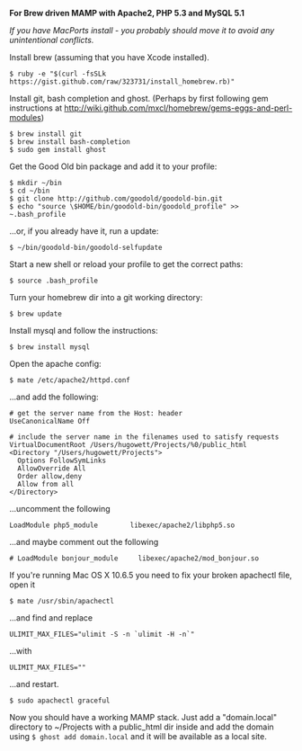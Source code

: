 **For Brew driven MAMP with Apache2, PHP 5.3 and MySQL 5.1**

_If you have MacPorts install - you probably should move it to avoid any unintentional conflicts._

Install brew (assuming that you have Xcode installed).

    $ ruby -e "$(curl -fsSLk https://gist.github.com/raw/323731/install_homebrew.rb)"

Install git, bash completion and ghost.
(Perhaps by first following gem instructions at http://wiki.github.com/mxcl/homebrew/gems-eggs-and-perl-modules)

    $ brew install git
    $ brew install bash-completion
    $ sudo gem install ghost

Get the Good Old bin package and add it to your profile:

    $ mkdir ~/bin
    $ cd ~/bin
    $ git clone http://github.com/goodold/goodold-bin.git
    $ echo "source \$HOME/bin/goodold-bin/goodold_profile" >> ~.bash_profile

...or, if you already have it, run a update:

    $ ~/bin/goodold-bin/goodold-selfupdate

Start a new shell or reload your profile to get the correct paths:

    $ source .bash_profile

Turn your homebrew dir into a git working directory:

    $ brew update

Install mysql and follow the instructions:

    $ brew install mysql

Open the apache config:

    $ mate /etc/apache2/httpd.conf

...and add the following:

    # get the server name from the Host: header
    UseCanonicalName Off

    # include the server name in the filenames used to satisfy requests
    VirtualDocumentRoot /Users/hugowett/Projects/%0/public_html
    <Directory "/Users/hugowett/Projects">
      Options FollowSymLinks
      AllowOverride All
      Order allow,deny
      Allow from all
    </Directory>

...uncomment the following

    LoadModule php5_module        libexec/apache2/libphp5.so

...and maybe comment out the following

    # LoadModule bonjour_module     libexec/apache2/mod_bonjour.so

If you're running Mac OS X 10.6.5 you need to fix your broken apachectl file, open it

    $ mate /usr/sbin/apachectl

...and find and replace

    ULIMIT_MAX_FILES="ulimit -S -n `ulimit -H -n`"

...with

    ULIMIT_MAX_FILES=""

...and restart.

    $ sudo apachectl graceful

Now you should have a working MAMP stack. Just add a "domain.local" directory to ~/Projects with a public_html dir inside and add the domain using `$ ghost add domain.local` and it will be available as a local site.